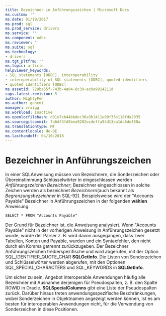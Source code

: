 ```yaml
---
title: Bezeichner in Anführungszeichen | Microsoft Docs
ms.custom: ''
ms.date: 01/19/2017
ms.prod: sql
ms.prod_service: drivers
ms.service: ''
ms.component: odbc
ms.reviewer: ''
ms.suite: sql
ms.technology:
- drivers
ms.tgt_pltfrm: ''
ms.topic: article
helpviewer_keywords:
- SQL statements [ODBC], interoperability
- interoperability of SQL statements [ODBC], quoted identifiers
- quoted identifiers [ODBC]
ms.assetid: 729ba55f-743b-4a04-8c39-ac0a9914211d
caps.latest.revision: 5
author: MightyPen
ms.author: genemi
manager: craigg
ms.workload: Inactive
ms.openlocfilehash: d91e7eb44bbdec36a3b1411e90f33e118fda2035
ms.sourcegitcommit: 7a6df3fd5bea9282ecdeffa94d13ea1da6def80a
ms.translationtype: MT
ms.contentlocale: de-DE
ms.lasthandoff: 04/16/2018
---
```

# <a name="quoted-identifiers"></a>Bezeichner in Anführungszeichen
In einer SQL­Anweisung müssen von Bezeichnern, die Sonderzeichen oder Übereinstimmung Schlüsselwörter in eingeschlossen werden *Anführungszeichen Bezeichner*; Bezeichner eingeschlossen in solche Zeichen werden als bezeichnet *Bezeichnern*(auch bekannt als *Begrenzungsbezeichner* in SQL-92). Beispielsweise wird der "Accounts Payable" Bezeichner in Anführungszeichen in der folgenden **wählen** Anweisung:  
  
```  
SELECT * FROM "Accounts Payable"  
```  
  
 Der Grund für Bezeichner ist, die Anweisung analysiert. Wenn "Accounts Payable" nicht in der vorherigen Anweisung in Anführungszeichen gesetzt wurde, würde der Parser z. B. wird davon ausgegangen, dass zwei Tabellen, Konten und Payable, wurden und ein Syntaxfehler, den nicht durch ein Komma getrennt zurückzugeben. Der Bezeichner Anführungszeichen treiberspezifische und wird abgerufen, mit der Option SQL_IDENTIFIER_QUOTE_CHAR **SQLGetInfo**. Die Listen von Sonderzeichen und Schlüsselwörter werden abgerufen, mit den Optionen SQL_SPECIAL_CHARACTERS und SQL_KEYWORDS in **SQLGetInfo**.  
  
 Um sicher zu sein, Angebot interoperable Anwendungen häufig alle Bezeichner mit Ausnahme derjenigen für Pseudospalten, z. B. den Spalte ROWID in Oracle. **SQLSpecialColumns** gibt eine Liste der Pseudospalten zurück. Darüber hinaus treten anwendungsspezifische Beschränkungen, wobei Sonderzeichen in Objektnamen angezeigt werden können, ist es am besten für interoperablen Anwendungen nicht, für die Verwendung von Sonderzeichen in diese Positionen.
